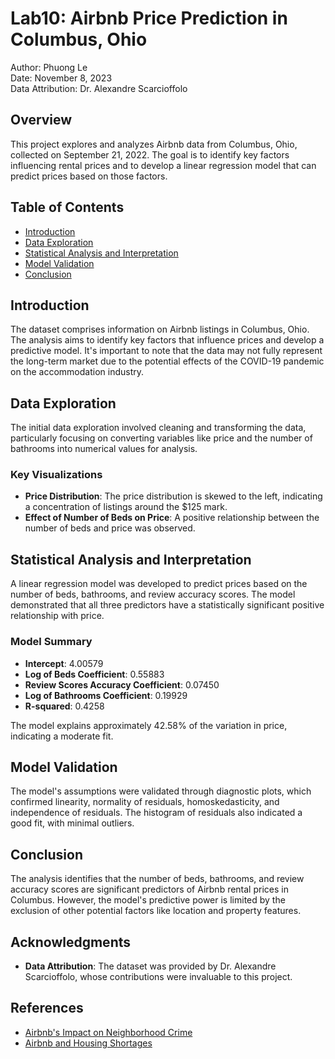 # Lab10: Airbnb Price Prediction in Columbus, Ohio

Author: Phuong Le  
Date: November 8, 2023  
Data Attribution: Dr. Alexandre Scarcioffolo

## Overview

This project explores and analyzes Airbnb data from Columbus, Ohio, collected on September 21, 2022. The goal is to identify key factors influencing rental prices and to develop a linear regression model that can predict prices based on those factors.

## Table of Contents

- [Introduction](#introduction)
- [Data Exploration](#data-exploration)
- [Statistical Analysis and Interpretation](#statistical-analysis-and-interpretation)
- [Model Validation](#model-validation)
- [Conclusion](#conclusion)

## Introduction

The dataset comprises information on Airbnb listings in Columbus, Ohio. The analysis aims to identify key factors that influence prices and develop a predictive model. It's important to note that the data may not fully represent the long-term market due to the potential effects of the COVID-19 pandemic on the accommodation industry.

## Data Exploration

The initial data exploration involved cleaning and transforming the data, particularly focusing on converting variables like price and the number of bathrooms into numerical values for analysis.

### Key Visualizations

- **Price Distribution**: The price distribution is skewed to the left, indicating a concentration of listings around the $125 mark.
- **Effect of Number of Beds on Price**: A positive relationship between the number of beds and price was observed.

## Statistical Analysis and Interpretation

A linear regression model was developed to predict prices based on the number of beds, bathrooms, and review accuracy scores. The model demonstrated that all three predictors have a statistically significant positive relationship with price.

### Model Summary

- **Intercept**: 4.00579
- **Log of Beds Coefficient**: 0.55883
- **Review Scores Accuracy Coefficient**: 0.07450
- **Log of Bathrooms Coefficient**: 0.19929
- **R-squared**: 0.4258

The model explains approximately 42.58% of the variation in price, indicating a moderate fit.

## Model Validation

The model's assumptions were validated through diagnostic plots, which confirmed linearity, normality of residuals, homoskedasticity, and independence of residuals. The histogram of residuals also indicated a good fit, with minimal outliers.

## Conclusion

The analysis identifies that the number of beds, bathrooms, and review accuracy scores are significant predictors of Airbnb rental prices in Columbus. However, the model's predictive power is limited by the exclusion of other potential factors like location and property features.

## Acknowledgments

- **Data Attribution**: The dataset was provided by Dr. Alexandre Scarcioffolo, whose contributions were invaluable to this project.

## References

- [Airbnb's Impact on Neighborhood Crime](https://www.wgbh.org/news/local-news/2021/07/22/airbnb-impacts-neighborhood-crime-but-not-in-the-way-you-think)
- [Airbnb and Housing Shortages](https://slate.com/business/2021/10/airbnb-housing-shortage-luxury-vacation-rental-galveston-texas.html)
